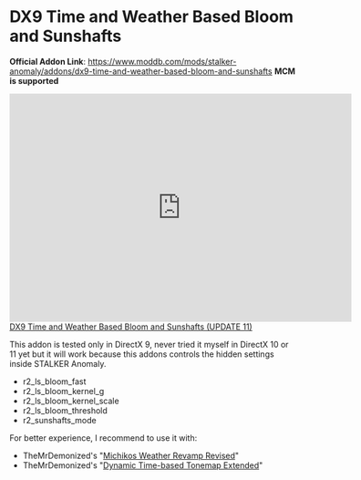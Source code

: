 # DX9 Time and Weather Based Bloom and Sunshafts

**Official Addon Link**: https://www.moddb.com/mods/stalker-anomaly/addons/dx9-time-and-weather-based-bloom-and-sunshafts
**MCM is supported**

<iframe width="600" height="400" src="https://www.moddb.com/statistics/iframe/visit/downloads/236768" frameborder="0" allowfullscreen></iframe><br /><a href="https://www.moddb.com/downloads/dx9-time-and-weather-based-bloom-and-sunshafts">DX9 Time and Weather Based Bloom and Sunshafts (UPDATE 11)</a>

<br>

This addon is tested only in DirectX 9, never tried it myself in DirectX 10 or 11 yet but it will work because this addons controls the hidden settings inside STALKER Anomaly.
* r2_ls_bloom_fast
* r2_ls_bloom_kernel_g
* r2_ls_bloom_kernel_scale
* r2_ls_bloom_threshold
* r2_sunshafts_mode

For better experience, I recommend to use it with:
* TheMrDemonized's "[Michikos Weather Revamp Revised](https://www.moddb.com/mods/stalker-anomaly/addons/michikos-weather-revamp-revised)"
* TheMrDemonized's "[Dynamic Time-based Tonemap Extended](https://www.moddb.com/mods/stalker-anomaly/addons/dynamic-time-based-tonemap-extended)"

